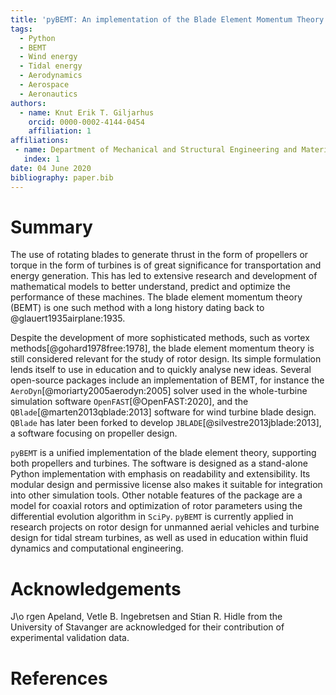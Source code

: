 ```yaml
---
title: 'pyBEMT: An implementation of the Blade Element Momentum Theory in Python'
tags:
  - Python
  - BEMT
  - Wind energy
  - Tidal energy
  - Aerodynamics
  - Aerospace
  - Aeronautics
authors:
  - name: Knut Erik T. Giljarhus
    orcid: 0000-0002-4144-0454 
    affiliation: 1
affiliations:
 - name: Department of Mechanical and Structural Engineering and Materials Science, University of Stavanger, Stavanger, Norway
   index: 1
date: 04 June 2020
bibliography: paper.bib
---
```


# Summary

The use of rotating blades to generate thrust in the form of propellers or
torque in the form of turbines is of great significance for transportation and
energy generation. This has led to extensive research and development of
mathematical models to better understand, predict and optimize the performance
of these machines. The blade element momentum theory (BEMT) is one such method
with a long history dating back to @glauert1935airplane:1935.  

Despite the development of more sophisticated methods, such as vortex
methods[@gohard1978free:1978], the blade element momentum theory is still
considered relevant for the study of rotor design. Its simple formulation lends
itself to use in education and to quickly analyse new ideas. Several
open-source packages include an implementation of BEMT, for instance the
`AeroDyn`[@moriarty2005aerodyn:2005] solver used in the whole-turbine
simulation software `OpenFAST`[@OpenFAST:2020], and the
`QBlade`[@marten2013qblade:2013] software for wind turbine blade design.
`QBlade` has later been forked to develop `JBLADE`[@silvestre2013jblade:2013],
a software focusing on propeller design.

`pyBEMT` is a unified implementation of the blade element theory, supporting
both propellers and turbines. The software is designed as a stand-alone Python
implementation with emphasis on readability and extensibility.  Its modular
design and permissive license also makes it suitable for integration into other
simulation tools. Other notable features of the package are a model for coaxial
rotors and optimization of rotor parameters using the differential evolution
algorithm in `SciPy`. `pyBEMT` is currently applied in research projects on
rotor design for unmanned aerial vehicles and turbine design for tidal stream
turbines, as well as used in education within fluid dynamics and computational
engineering.  

# Acknowledgements

J\o rgen Apeland, Vetle B. Ingebretsen and Stian R. Hidle from the University
of Stavanger are acknowledged for their contribution of experimental validation
data. 

# References

